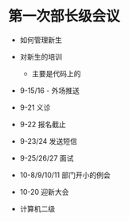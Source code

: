 <!-- 网协良乡管理层开会，军训时候，招新之前 地点：诊所-->

# 第一次部长级会议

- 如何管理新生
- 对新生的培训
  - 主要是代码上的

- 9-15/16 - 外场推送
- 9-21 义诊
- 9-22 报名截止
- 9-23/24 发送短信
- 9-25/26/27 面试
- 10-8/9/10/11 部门开小的例会
- 10-20 迎新大会
- 计算机二级
